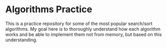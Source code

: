 # Algorithms Practice

This is a practice repository for some of the most popular search/sort algorithms. My goal here is
to thoroughly understand how each algorithm works and be able to implement them not from memory, but
based on this understanding. 
